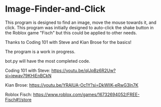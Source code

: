 # Image-Finder-and-Click
 This program is designed to find an image, move the mouse towards it, and click.
 This program was initially designed to auto-click the shake button in the Roblox game "Fisch" but this could be applied to other needs.

 Thanks to Coding 101 with Steve and Kian Brose for the basics!

 The program is a work in progress.

 bot.py will have the most completed code.
 
 Coding 101 with Steve: https://youtu.be/qIJpBz6R2Uw?si=iewav79KHiEnBCkN
 
 Kian Brose: https://youtu.be/YRAIUA-Oc1Y?si=DkWlIK-eRwG3In7K
 
 Roblox Fisch: https://www.roblox.com/games/16732694052/FREE-Fisch#!/store
